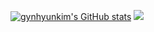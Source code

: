 [![gynhyunkim's GitHub stats](https://github-readme-stats.vercel.app/api?username=gynhyunkim)](https://github.com/anuraghazra/github-readme-stats)
<a href="https://velog.io/@gynhyunkim"><img src="https://img.shields.io/badge/Tech%20Blog-11B48A?style=flat-square&logo=Vimeo&logoColor=white&link=https://velog.io/@gynhyunkim"/></a>
<!--
**gynhyunkim/gynhyunkim** is a ✨ _special_ ✨ repository because its `README.md` (this file) appears on your GitHub profile.

Here are some ideas to get you started:

- 🔭 I’m currently working on ...
- 🌱 I’m currently learning ...
- 👯 I’m looking to collaborate on ...
- 🤔 I’m looking for help with ...
- 💬 Ask me about ...
- 📫 How to reach me: ...
- 😄 Pronouns: ...
- ⚡ Fun fact: ...
-->
